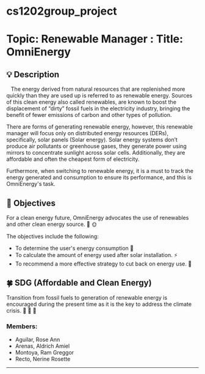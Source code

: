 # cs1202group_project

# Topic: Renewable Manager : Title: OmniEnergy
    
## :bulb: Description
&nbsp;&nbsp;&nbsp;The energy derived from natural resources that are replenished more quickly than they are used up is referred to as renewable energy. Sources of this clean energy also called renewables, are known to boost the displacement of “dirty” fossil fuels in the electricity industry, bringing the benefit of fewer emissions of carbon and other types of pollution. 

There are forms of generating renewable energy, however, this renewable manager will focus only on distributed energy resources (DERs), specifically, solar panels (Solar energy). Solar energy systems don’t produce air pollutants or greenhouse gases, they generate power using mirrors to concentrate sunlight across solar cells. Additionally, they are affordable and often the cheapest form of electricity. 

Furthermore, when switching to renewable energy, it is a must to track the energy generated and consumption to ensure its performance, and this is OmniEnergy's task. 

## :mag_right: Objectives
For a clean energy future, OmniEnergy advocates the use of renewables and other clean energy source. :fallen_leaf: :sun_with_face:

The objectives include the following: 
+ To determine the user's energy consumption :electric_plug:
+ To calculate the amount of energy used after solar installation. :zap:
+ To recommend a more effective strategy to cut back on energy use. :house_with_garden:


## :four_leaf_clover: SDG (Affordable and Clean Energy) 
Transition from fossil fuels to generation of renewable energy is encouraged during the present time as it is the key to address the climate crisis. :key: :deciduous_tree: :leaves:


### Members:
- Aguilar, Rose Ann
- Arenas, Aldrich Amiel
- Montoya, Ram Greggor
- Recto, Nerine Rosette
---
